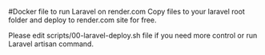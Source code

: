 #Docker file to run Laravel on render.com
Copy files to your laravel root folder and deploy to render.com site for free.

Please edit scripts/00-laravel-deploy.sh file if you need more control or run Laravel artisan command.
